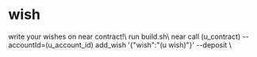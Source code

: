 # wish
write your wishes on near contract!\\
 run build.sh\\
 near call (u_contract)  --accountId=(u_account_id) add_wish '{"wish":"(u wish)"}' --deposit \\
